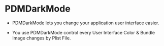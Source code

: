 PDMDarkMode
===
* PDMDarkMode lets you change your application user interface easier.

* You use PDMDarkMode control every User Interface Color & Bundle Image changes by Plist File.

